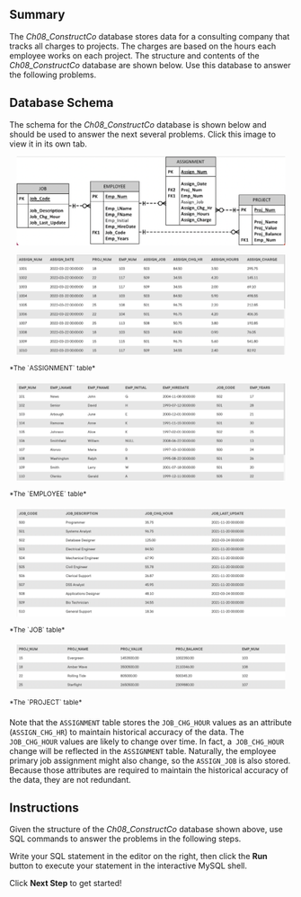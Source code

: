 ## Summary
The *Ch08_ConstructCo* database stores data for a consulting company that tracks all charges to projects. The charges are based on the hours each employee works on each project.  The structure and contents of the *Ch08_ConstructCo* database are shown below. Use this database to answer the following problems.

## Database Schema
The schema for the *Ch08_ConstructCo* database is shown below and should be used to answer the next several problems. Click this image to view it in its own tab.

<p align='center'>
<img src='../assets/pE1AVBAKTfmdfvjs6fzy.png' width='95%' alt='Database flowchart' />
</p>

<p align='center'>
<img src='../assets/eGi71jqwQCi0yLRUYnvb.png' width='95%' alt='The ASSIGNMENT table' />
</p>
<sup>*The `ASSIGNMENT` table*</sup>

<p align='center'>
<img src='../assets/q0zwkrJpRRChPyn2PiCs.png' width='95%' alt='The EMPLOYEE table' />
</p>
<sup>*The `EMPLOYEE` table*</sup>

<p align='center'>
<img src='../assets/imO8Kj3rSdGZFIKzJgWU.png' width='95%' alt='The JOB table' />
</p>
<sup>*The `JOB` table*</sup>

<p align='center'>
<img src='../assets/on7B3pI4QDK3Bbg7mRMf.png' width='95%' alt='The PROJECT table' />
</p>
<sup>*The `PROJECT` table*</sup>

Note that the `ASSIGNMENT` table stores the `JOB_CHG_HOUR` values as an attribute (`ASSIGN_CHG_HR`) to maintain historical accuracy of the data. The `JOB_CHG_HOUR` values are likely to change over time. In fact, a` JOB_CHG_HOUR` change will be reflected in the `ASSIGNMENT` table. Naturally, the employee primary job assignment might also change, so the `ASSIGN_JOB` is also stored. Because those attributes are required to maintain the historical accuracy of the data, they are not redundant.

## Instructions
Given the structure of the *Ch08_ConstructCo* database shown above, use SQL commands to answer the problems in the following steps.

Write your SQL statement in the editor on the right, then click the **Run** button to execute your statement in the interactive MySQL shell.

Click **Next Step** to get started!